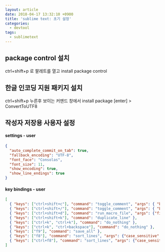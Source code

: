 ```yaml
---
layout: article
date: 2018-04-17 13:32:10 +0900
title: 'sublime text: 초기 설정'
categories:
  - devtool
tags:
  - sublimetext
---
```


## package control 설치
ctrl+shift+p 로 팔레트를 열고 install package control

## 한글 인코딩 지원 패키지 설치
ctrl+shift+p 누른후 보이는 커맨드 창에서 install package [enter] > ConvertToUTF8

## 작성자 저장용 사용자 설정

#### settings - user
```json
{
  "auto_complete_commit_on_tab": true,
  "fallback_encoding": "UTF-8",
  "font_face": "Consolas",
  "font_size": 11,
  "show_encoding": true,
  "show_line_endings": true
}
```

#### key bindings - user
```json
[
  { "keys": ["ctrl+shift+c"], "command": "toggle_comment", "args": { "block": false } },
  { "keys": ["ctrl+shift+/"], "command": "toggle_comment", "args": { "block": true } },
  { "keys": ["ctrl+shift+d"], "command": "run_macro_file", "args": {"file": "res://Packages/Default/Delete Line.sublime-macro"} },
  { "keys": ["ctrl+shift+k"], "command": "duplicate_line" },
  { "keys": ["ctrl+k", "ctrl+k"], "command": "do_nothing" },
  { "keys": ["ctrl+k", "ctrl+backspace"], "command": "do_nothing" },
  { "keys": ["f9"], "command": "save_all" },
  { "keys": ["f8"], "command": "sort_lines", "args": {"case_sensitive": false} },
  { "keys": ["ctrl+f8"], "command": "sort_lines", "args": {"case_sensitive": true} }
]
```
